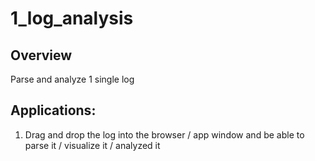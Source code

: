 # 1_log_analysis

## Overview
Parse and analyze 1 single log

## Applications:
1) Drag and drop the log into the browser / app window and be able to parse it / visualize it / analyzed it

